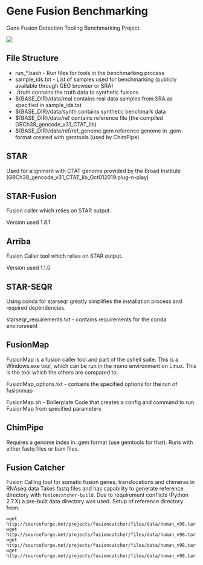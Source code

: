 # Gene Fusion Benchmarking
Gene Fusion Detection Tooling Benchmarking Project.

![](https://encrypted-tbn0.gstatic.com/images?q=tbn%3AANd9GcS22lqiVjXS_ZcXQ25RVTVgC6YVgdR-W4Np3fJBtl277mEFauVp)

## File Structure
+ run_*.bash - Run files for tools in the benchmarking process
+ sample_ids.txt - List of samples used for benchmarking (publicly available through GEO browser or SRA)
+ ./truth contains the truth data to synthetic fusions
+ ${BASE_DIR}/data/real contains real data samples from SRA as specified in sample_ids.txt
+ ${BASE_DIR}/data/synth contains synthetic benchmark data
+ ${BASE_DIR}/data/ref contains reference file (the compiled GRCh38_gencode_v31_CTAT_lib)
+ ${BASE_DIR}/data/ref/ref_genome.gem reference genome in .gem format created with gemtools (used by ChimPipe)

## STAR
Used for alignment with CTAT genome provided by the Broad Institute (GRCh38_gencode_v31_CTAT_lib_Oct012019.plug-n-play)

## STAR-Fusion
Fusion caller which relies on STAR output.

Version used 1.8.1

## Arriba
Fusion Caller tool which relies on STAR output.

Version used 1.1.0

## STAR-SEQR

Using conda for starseqr greatly simplifies the installation process and required dependencies.

starseqr_requirements.txt - contains requirements for the conda environment

## FusionMap

FusionMap is a fusion caller tool and part of the oshell suite. This is a Windows.exe tool, which can be run in the mono environment on Linux.
This is the tool which the others are compared to.

FusionMap_options.txt - contains the specified options for the run of fusionmap

FusionMap.sh - Boilerplate Code that creates a config and command to run FusionMap from specified parameters


## ChimPipe

Requires a genome index in .gem format (use gemtools for that).
Runs with either fastq files or bam files.

## Fusion Catcher

Fusion Calling tool for somatic fusion genes, translocations and chimeras in RNAseq data
Takes fastq files and has capability to generate reference directory with `fusioncatcher-build`.
Due to requirement conflicts (Python 2.7.X) a pre-built data directory was used.
Setup of reference directory from:
```
wget http://sourceforge.net/projects/fusioncatcher/files/data/human_v98.tar.gz.aa
wget http://sourceforge.net/projects/fusioncatcher/files/data/human_v98.tar.gz.ab
wget http://sourceforge.net/projects/fusioncatcher/files/data/human_v98.tar.gz.ac
wget http://sourceforge.net/projects/fusioncatcher/files/data/human_v98.tar.gz.ad
```
